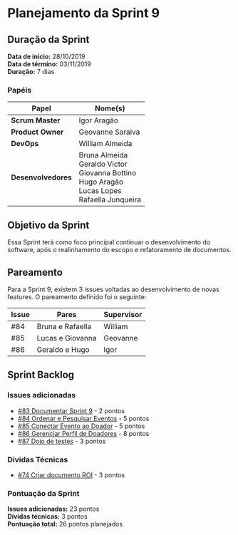 # Planejamento da Sprint 9

## Duração da Sprint

**Data de início:** 28/10/2019  
**Data de término:** 03/11/2019  
**Duração:** 7 dias  

### Papéis

|Papel|Nome(s)|
|--|--|
|**Scrum Master**|Igor Aragão|
|**Product Owner**|Geovanne Saraiva|
|**DevOps**|William Almeida|
|**Desenvolvedores**|Bruna Almeida </br> Geraldo Victor </br> Giovanna Bottino </br> Hugo Aragão </br> Lucas Lopes </br> Rafaella Junqueira|

## Objetivo da Sprint

Essa Sprint terá como foco principal continuar o desenvolvimento do software, após o realinhamento do escopo e refatoramento de documentos.

## Pareamento

Para a Sprint 9, existem 3 issues voltadas ao desenvolvimento de novas features. O pareamento definido foi o seguinte:  

|Issue|Pares|Supervisor|
|---|---|---|
|#84|Bruna e Rafaella|William|
|#85|Lucas e Giovanna|Geovanne|
|#86|Geraldo e Hugo|Igor|

## Sprint Backlog

### Issues adicionadas

- [#83 Documentar Sprint 9](https://github.com/fga-eps-mds/2019.2-FoodCare/issues/83) - 2 pontos
- [#84 Ordenar e Pesquisar Eventos](https://github.com/fga-eps-mds/2019.2-FoodCare/issues/84) - 5 pontos
- [#85 Conectar Evento ao Doador](https://github.com/fga-eps-mds/2019.2-FoodCare/issues/85) - 5 pontos
- [#86 Gerenciar Perfil de Doadores](https://github.com/fga-eps-mds/2019.2-FoodCare/issues/86) - 8 pontos
- [#87 Dojo de testes](https://github.com/fga-eps-mds/2019.2-FoodCare/issues/87) - 3 pontos

### Dívidas Técnicas

- [#74 Criar documento ROI](https://github.com/fga-eps-mds/2019.2-FoodCare/issues/71) - 3 pontos

### Pontuação da Sprint

**Issues adicionadas:** 23 pontos  
**Dívidas técnicas:** 3 pontos  
**Pontuação total:** 26 pontos planejados  
